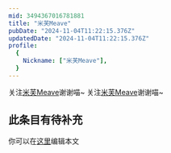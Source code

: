 ```yaml
---
mid: 3494367016781881
title: "米芙Meave"
pubDate: "2024-11-04T11:22:15.376Z"
updatedDate: "2024-11-04T11:22:15.376Z"
profile:
  {
    Nickname: ["米芙Meave"],
  }
---
```


关注[米芙Meave](https://space.bilibili.com/3494367016781881)谢谢喵~ 关注[米芙Meave](https://space.bilibili.com/3494367016781881)谢谢喵~

## 此条目有待补充
你可以在[这里](https://github.com/Yuhanawa/VTuber.ICU/edit/master/src/content/v/米芙Meave/index.md)编辑本文
